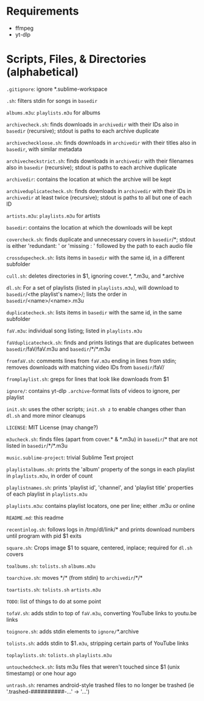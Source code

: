 # Requirements
- ffmpeg
- yt-dlp

# Scripts, Files, & Directories (alphabetical)
`.gitignore`: ignore \*.sublime-workspace

`.sh`: filters stdin for songs in `basedir`

`albums.m3u`: `playlists.m3u` for albums

`archivecheck.sh`: finds downloads in `archivedir` with their IDs also in `basedir` (recursive); stdout is paths to each archive duplicate

`archivecheckloose.sh`: finds downloads in `archivedir` with their titles also in `basedir`, with similar metadata

`archivecheckstrict.sh`: finds downloads in `archivedir` with their filenames also in `basedir` (recursive); stdout is paths to each archive duplicate

`archivedir`: contains the location at which the archive will be kept

`archiveduplicatecheck.sh`: finds downloads in `archivedir` with their IDs in `archivedir` at least twice (recursive); stdout is paths to all but one of each ID

`artists.m3u`: `playlists.m3u` for artists

`basedir`: contains the location at which the downloads will be kept

`covercheck.sh`: finds duplicate and unnecessary covers in `basedir`/\*; stdout is either 'redundant: ' or 'missing  : ' followed by the path to each audio file

`crossdupecheck.sh`: lists items in `basedir` with the same id, in a different subfolder

`cull.sh`: deletes directories in $1, ignoring cover.\*, \*.m3u, and \*.archive

`dl.sh`: For a set of playlists (listed in `playlists.m3u`), will download to `basedir`/\<the playlist's name>/; lists the order in `basedir`/\<name>/\<name>.m3u

`duplicatecheck.sh`: lists items in `basedir` with the same id, in the same subfolder

`faV.m3u`: individual song listing; listed in `playlists.m3u`

`faVduplicatecheck.sh`: finds and prints listings that are duplicates between `basedir`/faV/faV.m3u and `basedir`/\*/\*.m3u

`fromfaV.sh`: comments lines from `faV.m3u` ending in lines from stdin; removes downloads with matching video IDs from `basedir`/faV/

`fromplaylist.sh`: greps for lines that look like downloads from $1

`ignore/`: contains yt-dlp `.archive`-format lists of videos to ignore, per playlist

`init.sh`: uses the other scripts; `init.sh z` to enable changes other than `dl.sh` and more minor cleanups

`LICENSE`: MIT License (may change?)

`m3ucheck.sh`: finds files (apart from cover.\* & \*.m3u) in `basedir`/\* that are not listed in `basedir`/\*/\*.m3u

`music.sublime-project`: trivial Sublime Text project

`playlistalbums.sh`: prints the 'album' property of the songs in each playlist in `playlists.m3u`, in order of count

`playlistnames.sh`: prints 'playlist id', 'channel', and 'playlist title' properties of each playlist in `playlists.m3u`

`playlists.m3u`: contains playlist locators, one per line; either .m3u or online

`README.md`: this readme

`recentinlog.sh`: follows logs in /tmp/dl/link/\* and prints download numbers until program with pid $1 exits

`square.sh`: Crops image $1 to square, centered, inplace; required for `dl.sh` covers

`toalbums.sh`: `tolists.sh` `albums.m3u`

`toarchive.sh`: moves \*/\* (from stdin) to `archivedir`/\*/\*

`toartists.sh`: `tolists.sh` `artists.m3u`

`TODO`: list of things to do at some point

`tofaV.sh`: adds stdin to top of `faV.m3u`, converting YouTube links to youtu.be links

`toignore.sh`: adds stdin elements to `ignore/`\*.archive

`tolists.sh`: adds stdin to $1`.m3u`, stripping certain parts of YouTube links

`toplaylists.sh`: `tolists.sh` `playlists.m3u`

`untouchedcheck.sh`: lists m3u files that weren't touched since $1 (unix timestamp) or one hour ago

`untrash.sh`: renames android-style trashed files to no longer be trashed (ie '.trashed-##########-...' -> '...')
